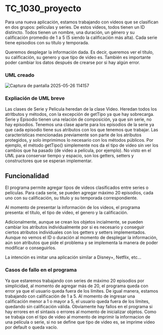 # TC_1030_proyecto

Para una nueva aplicación, estamos trabajando con videos que se clasifican en dos grupos: películas y series. De estos videos, todos tienen un ID distincto. Todos tienen un nombre, una duración, un género y su calificación promedio de 1 a 5 (5 siendo la calificación más alta).  Cada serie tiene episodios con su título y temporada. 

Queremos desplegar la información dada. Es decir, queremos ver el título, su calificación, su genero y que tipo de video es. También es importante poder cambiar los datos después de crearse por si hay algún error.

### UML creado
![Captura de pantalla 2025-05-26 114157](https://github.com/user-attachments/assets/2189402c-30c1-4bae-8e10-f97ad63dbace)


### Expliación de UML breve
Las clases de Serie y Pelicula heredan de la clase Video. Heredan todos los atritbutos y métodos, con la excepción de getTipo ya que hay sobrecarga. Serie y Episodio tienen una relación de composición, ya que sin serie, no hay episodios. Tenemos una clase aparte para los episodios de la serie ya que cada episodio tiene sus atributos con los que tenemos que trabajar. Las características mencionadas previamente son parte de los atributos protegidos, y solo imprimimos lo necesario con los métodos públicos. Por ejemplo, el método getTipo() simplemente nos da el tipo de video sin ver los cambios que ha pasado (de video a película, por ejemplo). No visto en el UML para conservar tiempo y espacio, son los getters, setters y constructores que se esperan implementar.

## Funcionalidad
El programa permite agregar tipos de videos clasificados entre series o películas. Para cada serie, se pueden agregar máximo 20 episodios, cada uno con su calificación, su título y su temporada correspondiente. 

Al momento de presentar la información de los videos, el programa presenta: el título, el tipo de video, el genero y la calificación.

Adicionalmente, aunque se crean los objetos incialmente, se pueden cambiar los atributos individualmente por si es necesario y conseguir ciertos atributos individuales con los getters y setters implementados. Aunque no vemos el ID o duración al momento de desplegar la información, aún son atributos que pide el problema y se implementa la manera de poder modificar o conseguirlos. 

La intención es imitar una aplicación similar a Disney+, Netflix, etc...

### Casos de fallo en el programa 
Ya que estaremos trabajando con series de máximo 20 episodios por simplicidad, al momento de agregar más de 20, el programa queda con error ya que el usuario queda fuera de los límites. De igual manera, estamos trabajando con calificación de 1 a 5. Al momento de ingresar una calificación menor a 1 o mayor a 5, el usuario queda fuera de los límites, quedando sin calificación válida. Obviamente hay fallos en el programa si hay errores en el sintaxis o errores al momento de inicializar objetos. Como se trabaja con el tipo de video al momento de imprimir la informacion de una película o serie, si no se define que tipo de video es, se imprime video por default o queda vacío.
